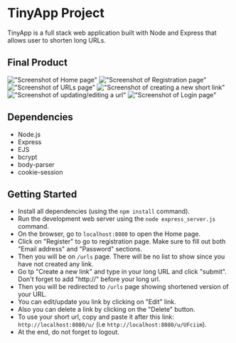 # TinyApp Project

TinyApp is a full stack web application built with Node and Express that allows user to shorten long URLs.

## Final Product

!["Screenshot of Home page"](https://github.com/AmirGhan/tiny-app/blob/master/docs/home-page.png?raw=true)
!["Screenshot of Registration page"](https://github.com/AmirGhan/tiny-app/blob/master/docs/registration-page.png?raw=true)
!["Screenshot of URLs page"](https://github.com/AmirGhan/tiny-app/blob/master/docs/urls-page.png?raw=true)
!["Screenshot of creating a new short link"](https://github.com/AmirGhan/tiny-app/blob/master/docs/create-new-link.png?raw=true)
!["Screenshot of updating/editing a url"](https://github.com/AmirGhan/tiny-app/blob/master/docs/updating-url.png?raw=true)
!["Screenshot of Login page"](https://github.com/AmirGhan/tiny-app/blob/master/docs/login-page.png?raw=true)

## Dependencies

- Node.js
- Express
- EJS
- bcrypt
- body-parser
- cookie-session

## Getting Started

- Install all dependencies (using the `npm install` command).
- Run the development web server using the `node express_server.js` command.
- On the browser, go to `localhost:8080` to open the Home page.
- Click on "Register" to go to registration page. Make sure to fill out both "Email address" and "Password" sections.
- Then you will be on `/urls` page. There will be no list to show since you have not created any link.
- Go tp "Create a new link" and type in your long URL and click "submit". Don't forget to add "http://" before your long url.
- Then you will be redirected to `/urls` page showing shortened version of your URL.
- You can edit/update you link by clicking on "Edit" link.
- Also you can delete a link by clicking on the "Delete" button.
- To use your short url, copy and paste it after this link: `http://localhost:8080/u/` (i.e `http://localhost:8080/u/UFciim`).
- At the end, do not forget to logout.